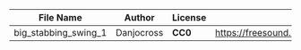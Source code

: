 | File Name        | Author   | License   | Link                            |
|------------------|----------|-----------|---------------------------------|
| big_stabbing_swing_1 | Danjocross | **CC0** | https://freesound.org/people/Danjocross/sounds/507466/ |
